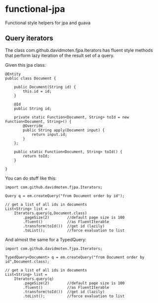 functional-jpa
==============

Functional style helpers for jpa and guava


Query iterators
------------------
The class com.github.davidmoten.fjpa.Iterators has fluent style methods that perform lazy iteration of the result set of a query.

Given this jpa class:

```
@Entity
public class Document {

	public Document(String id) {
		this.id = id;
	}

	@Id
	public String id;

	private static Function<Document, String> toId = new Function<Document, String>() {
		@Override
		public String apply(Document input) {
			return input.id;
		}
	};

	public static Function<Document, String> toId() {
		return toId;
	}

}
```
You can do stuff like this:

```
import com.github.davidmoten.fjpa.Iterators;

Query q = em.createQuery("from Document order by id");

// get a list of all ids in documents
List<String> list = 
	Iterators.query(q,Document.class)
		.pageSize(2)        //default page size is 100
	    .fluent()           //as FluentIterable
		.transform(toId())  //get id (lazily)
		.toList();          //force evaluation to list
```

And almost the same for a TypedQuery:

```
import com.github.davidmoten.fjpa.Iterators;

TypedQuery<Document> q = em.createQuery("from Document order by id",Document.class);

// get a list of all ids in documents
List<String> list = 
	Iterators.query(q)
		.pageSize(2)        //default page size is 100
	    .fluent()           //as FluentIterable
		.transform(toId())  //get id (lazily)
		.toList();          //force evaluation to list
```
